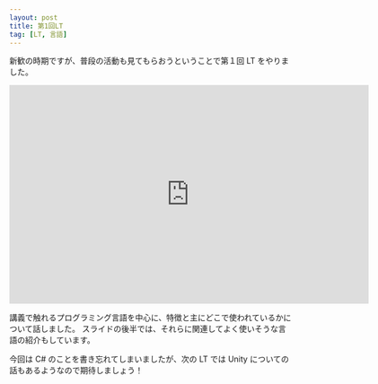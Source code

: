 ```yaml
---
layout: post
title: 第1回LT
tag: [LT, 言語]
---
```


新歓の時期ですが、普段の活動も見てもらおうということで第１回 LT をやりました。

<div class="slide">
  <iframe src="https://docs.google.com/presentation/d/e/2PACX-1vToE0V3U7VcrLVJ0pXcffKL7UJt-Xm3f8Fg80YLm4_Vdzx_I-1rJYMvFD9N9pdTzL8qMR3oDLcTmf6p/embed?start=false&loop=false&delayms=3000" frameborder="0" width="640" height="390" allowfullscreen="true" mozallowfullscreen="true" webkitallowfullscreen="true"></iframe>
</div>

講義で触れるプログラミング言語を中心に、特徴と主にどこで使われているかについて話しました。
スライドの後半では、それらに関連してよく使いそうな言語の紹介もしています。

今回は C# のことを書き忘れてしまいましたが、次の LT では Unity についての話もあるようなので期待しましょう！
